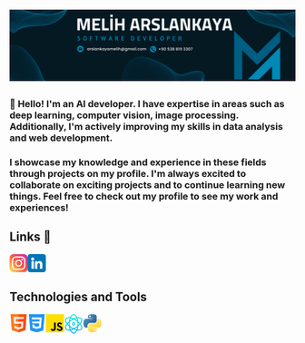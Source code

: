 <h1 align="center">
   <img src="Assets/melih.png" alt="Melih Arslankaya">
  </h1>
  
  
### 👋 Hello! I'm an AI developer. I have expertise in areas such as deep learning, computer vision, image processing. Additionally, I'm actively improving my skills in data analysis and web development. 

### I showcase my knowledge and experience in these fields through projects on my profile. I'm always excited to collaborate on exciting projects and to continue learning new things. Feel free to check out my profile to see my work and experiences!

  
## Links 🔗
  
<a href="https://www.instagram.com/meliharslankaya/">
  <img align="left" alt="Melih's Instagram" width="32px" src="Assets/instagram.png" />
  </a>
<a href="https://www.linkedin.com/in/melih-arslankaya/">
  <img align="left" alt="Melih's LinkedIN" width="32px" src="Assets/linkedin.png" />
</a><br><br>

## Technologies and Tools 
 
<a href="#">
  <img align="left" alt="HTML" width="32px" src="Assets/html.png" />
  </a>
<a href="#">
  <img align="left" alt="CSS" width="32px" src="Assets/css-3.png" />
  </a>
<a href="#">
  <img align="left" alt="Javascript" width="32px" src="Assets/js.png" />
</a>
<a href="#">
  <img align="left" alt="React" width="34px" src="Assets/physics.png" />
</a>
<a href="#">
  <img align="left" alt="Python" width="32px" src="Assets/python.png" />
<br> <br>
